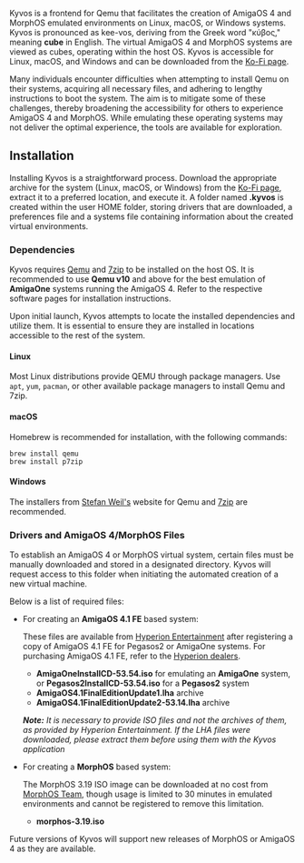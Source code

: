 Kyvos is a frontend for Qemu that facilitates the creation of AmigaOS 4 and MorphOS emulated environments on Linux, macOS, or Windows systems. Kyvos is pronounced as kee-vos, deriving from the Greek word "κύβος," meaning **cube** in English. The virtual AmigaOS 4 and MorphOS systems are viewed as cubes, operating within the host OS. Kyvos is accessible for Linux, macOS, and Windows and can be downloaded from the [Ko-Fi page](https://ko-fi.com/s/6476fdadd2).

Many individuals encounter difficulties when attempting to install Qemu on their systems, acquiring all necessary files, and adhering to lengthy instructions to boot the system. The aim is to mitigate some of these challenges, thereby broadening the accessibility for others to experience AmigaOS 4 and MorphOS. While emulating these operating systems may not deliver the optimal experience, the tools are available for exploration.

## Installation

Installing Kyvos is a straightforward process. Download the appropriate archive for the system (Linux, macOS, or Windows) from the [Ko-Fi page](https://ko-fi.com/s/6476fdadd2), extract it to a preferred location, and execute it. A folder named **.kyvos** is created within the user HOME folder, storing drivers that are downloaded, a preferences file and a systems file containing information about the created virtual environments.

### Dependencies

Kyvos requires [Qemu](https://www.qemu.org/) and [7zip](https://www.7-zip.org/) to be installed on the host OS. It is recommended to use **Qemu v10** and above for the best emulation of **AmigaOne** systems running the AmigaOS 4. Refer to the respective software pages for installation instructions.

Upon initial launch, Kyvos attempts to locate the installed dependencies and utilize them. It is essential to ensure they are installed in locations accessible to the rest of the system.

#### Linux

Most Linux distributions provide QEMU through package managers. Use `apt`, `yum`, `pacman`, or other available package managers to install Qemu and 7zip.

#### macOS

Homebrew is recommended for installation, with the following commands:

```
brew install qemu
brew install p7zip
```

#### Windows

The installers from [Stefan Weil's](https://qemu.weilnetz.de/w64/) website for Qemu and [7zip](https://www.7-zip.org/) are recommended.

### Drivers and AmigaOS 4/MorphOS Files

To establish an AmigaOS 4 or MorphOS virtual system, certain files must be manually downloaded and stored in a designated directory. Kyvos will request access to this folder when initiating the automated creation of a new virtual machine.

Below is a list of required files:

- For creating an **AmigaOS 4.1 FE** based system:

  These files are available from [Hyperion Entertainment](https://www.hyperion-entertainment.com/) after registering a copy of AmigaOS 4.1 FE for Pegasos2 or AmigaOne systems. For purchasing AmigaOS 4.1 FE, refer to the [Hyperion dealers](https://www.hyperion-entertainment.com/index.php/where-to-buy/dealers).

  - **AmigaOneInstallCD-53.54.iso** for emulating an **AmigaOne** system, or **Pegasos2InstallCD-53.54.iso** for a **Pegasos2** system
  - **AmigaOS4.1FinalEditionUpdate1.lha** archive
  - **AmigaOS4.1FinalEditionUpdate2-53.14.lha** archive

  ***Note:*** *It is necessary to provide ISO files and not the archives of them, as provided by Hyperion Entertainment. If the LHA files were downloaded, please extract them before using them with the Kyvos application*

- For creating a **MorphOS** based system:

  The MorphOS 3.19 ISO image can be downloaded at no cost from [MorphOS Team](https://www.morphos-team.net/downloads), though usage is limited to 30 minutes in emulated environments and cannot be registered to remove this limitation.

  - **morphos-3.19.iso**

Future versions of Kyvos will support new releases of MorphOS or AmigaOS 4 as they are available.
